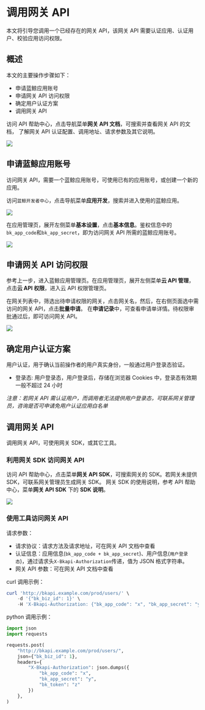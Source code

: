 # 调用网关 API

本文将引导您调用一个已经存在的网关 API，该网关 API 需要认证应用、认证用户、校验应用访问权限。

## 概述

本文的主要操作步骤如下：
- 申请蓝鲸应用账号
- 申请网关 API 访问权限
- 确定用户认证方案
- 调用网关 API

访问 API 帮助中心，点击导航菜单**网关 API 文档**，可搜索并查看网关 API 的文档，
了解网关 API 认证配置、调用地址、请求参数及其它说明。

![](../../assets/apigateway/use-api/api-doc.png)

## 申请蓝鲸应用账号

访问网关 API，需要一个蓝鲸应用账号，可使用已有的应用账号，或创建一个新的应用。

访问`蓝鲸开发者中心`，点击导航菜单**应用开发**，搜索并进入使用的蓝鲸应用。

![](../../assets/apigateway/use-api/app-list.png)

在应用管理页，展开左侧菜单**基本设置**，点击**基本信息**。鉴权信息中的`bk_app_code`和`bk_app_secret`，即为访问网关 API 所需的蓝鲸应用账号。

![](../../assets/apigateway/use-api/app-basic-info.png)

## 申请网关 API 访问权限

参考上一步，进入蓝鲸应用管理页。在应用管理页，展开左侧菜单**云 API 管理**，点击**云 API 权限**，进入云 API 权限管理页。

在网关列表中，筛选出待申请权限的网关，点击网关名，然后，在右侧页面选中需访问的网关 API，点击**批量申请**。
在**申请记录**中，可查看申请单详情。待权限审批通过后，即可访问网关 API。

![](../../assets/apigateway/use-api/apply-api-permissions.png)

## 确定用户认证方案

用户认证，用于确认当前操作者的用户真实身份，一般通过用户登录态验证。

- 登录态: 用户登录态，用户登录后，存储在浏览器 Cookies 中，登录态有效期一般不超过 24 小时

*注意：若网关 API 需认证用户，而调用者无法提供用户登录态，可联系网关管理员，咨询是否可申请免用户认证应用白名单*

## 调用网关 API

调用网关 API，可使用网关 SDK，或其它工具。

### 利用网关 SDK 访问网关 API

访问 API 帮助中心，点击菜单**网关 API SDK**，可搜索网关的 SDK。若网关未提供 SDK，可联系网关管理员生成网关 SDK。
网关 SDK 的使用说明，参考 API 帮助中心，菜单**网关 API SDK** 下的 **SDK 说明**。

![](../../assets/apigateway/use-api/sdk-usage.png)

### 使用工具访问网关 API

请求参数：
- 请求协议：请求方法及请求地址，可在网关 API 文档中查看
- 认证信息：应用信息(`bk_app_code + bk_app_secret`)、用户信息(`用户登录态`)，通过请求头`X-Bkapi-Authorization`传递，值为 JSON 格式字符串。
- 网关 API 参数：可在网关 API 文档中查看

curl 调用示例：
```powershell
curl 'http://bkapi.example.com/prod/users/' \
    -d '{"bk_biz_id": 1}' \
    -H 'X-Bkapi-Authorization: {"bk_app_code": "x", "bk_app_secret": "y", "bk_token": "z"}'
```

python 调用示例：
```python
import json
import requests

requests.post(
    "http://bkapi.example.com/prod/users/",
    json={"bk_biz_id": 1},
    headers={
        "X-Bkapi-Authorization": json.dumps({
            "bk_app_code": "x",
            "bk_app_secret": "y",
            "bk_token": "z"
        })
    },
)
```
